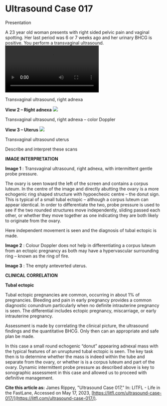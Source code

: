 # Ultrasound Case 017
Presentation


A 23 year old woman presents with right sided pelvic pain and vaginal spotting. Her last period was 6 or 7 weeks ago and her urinary BHCG is positive. You perform a transvaginal ultrasound.
![](https://litfl.com/wp-content/uploads/2018/12/LITFL-Top-100-Ultrasound-017-01.mp4)

Transvaginal ultrasound, right adnexa

**View 2 – Right adnexa** 
![](https://litfl.com/wp-content/uploads/2018/12/LITFL-Top-100-Ultrasound-017-02.jpg)

Transvaginal ultrasound, right adnexa – color Doppler

**View 3 – Uterus** 
![](https://litfl.com/wp-content/uploads/2018/12/LITFL-Top-100-Ultrasound-017-03.jpg)

Transvaginal ultrasound uterus


Describe and interpret these scans

**IMAGE INTERPRETATION** 



**Image 1** : Transvaginal ultrasound, right adnexa, with intermittent gentle probe pressure. 


The ovary is seen toward the left of the screen and contains a corpus luteum. In the centre of the image and directly abutting the ovary is a more echogenic ring shaped structure with hypoecheoic centre – the donut sign. This is typical of a small tubal ectopic – although a corpus luteum can appear identical. In order to differentiate the two, probe pressure is used to see if the two rounded structures move independently, sliding passed each other, or whether they move together as one indicating they are both likely to originate from the ovary. 


Here independent movement is seen and the diagnosis of tubal ectopic is made. 



**Image 2** : Colour Doppler does not help in differentiating a corpus luteum from an ectopic pregnancy as both may have a hypervascular surrounding ring – known as the ring of fire. 



**Image 3** : The empty anteverted uterus.


**CLINICAL CORRELATION** 



**Tubal ectopic** 


Tubal ectopic pregnancies are common, occurring in about 1% of pregnancies. Bleeding and pain in early pregnancy provides a common diagnostic conundrum particularly when no definite intrauterine pregnancy is seen. The differential includes ectopic pregnancy, miscarriage, or early intrauterine pregnancy. 


Assessment is made by correlating the clinical picture, the ultrasound findings and the quantitative BHCG. Only then can an appropriate and safe plan be made. 


In this case a small round echogenic “donut” appearing adnexal mass with the typical features of an unruptured tubal ectopic is seen. The key task then is to determine whether the mass is indeed within the tube and separate from the ovary, or whether is is a corpus luteum and part of the ovary. Dynamic intermittent probe pressure as described above is key to sonographic assessment in this case and allowed us to proceed with definitive management.

**Cite this article as:**  James Rippey, "Ultrasound Case 017," In: LITFL - Life in the FastLane, Accessed on May 17, 2023, [https://litfl.com/ultrasound-case-017/](https://litfl.com/ultrasound-case-017/).


